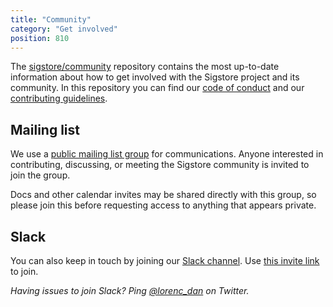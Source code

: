 ```yaml
---
title: "Community"
category: "Get involved"
position: 810
---
```


The [sigstore/community](https://github.com/sigstore/community/) repository contains the most up-to-date information about how to get involved with the Sigstore project and its community.
In this repository you can find our [code of conduct](https://github.com/sigstore/community/blob/main/CODE_OF_CONDUCT.md) and our [contributing guidelines](https://github.com/sigstore/community/blob/main/CONTRIBUTORS.md).

## Mailing list

We use a [public mailing list group](https://groups.google.com/g/sigstore-dev) for communications. Anyone interested in contributing, discussing, or meeting the Sigstore community is invited to join the group.

Docs and other calendar invites may be shared directly with this group, so please join this before requesting access to anything that appears private.

## Slack

You can also keep in touch by joining our [Slack channel](https://sigstore.slack.com). Use 
[this invite link](https://links.sigstore.dev/slack-invite) to join.

[//]: # (In case the invite link is expired, ping Dan on Slack of via Twitter: @lorenc_dan)

_Having issues to join Slack? Ping [@lorenc_dan](https://twitter.com/lorenc_dan) on Twitter._
